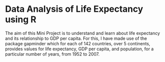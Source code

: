 # Data Analysis of Life Expectancy using R
The aim of this Mini Project is to understand and learn about life expectancy and its relationship to GDP per capita. For this, I have made use of the package gapminder which for each of 142 countries, over 5 continents, provides values for life expectancy, GDP per capita, and population, for a particular number of years, from 1952 to 2007.
